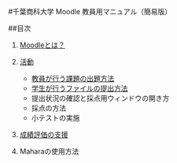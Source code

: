 #千葉商科大学 Moodle 教員用マニュアル（簡易版）##目次1. [Moodleとは？](aboutMoodle/aboutMoodle.md)1. [活動](activity/activity.md)	* [教員が行う課題の出題方法](activity/activity.md#proposingQuestion)	* [学生が行うファイルの提出方法](activity/activity.md#fileUpload)	* 提出状況の確認と採点用ウィンドウの開き方	* 採点の方法
	* 小テストの実施	1. [成績評価の支援](supportGradeEvaluation.md/)
1. Maharaの使用方法